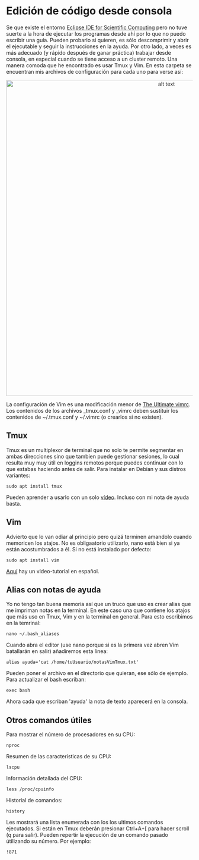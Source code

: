 # Edición de código desde consola

Se que existe el entorno [Eclipse IDE for Scientific Computing](https://www.eclipse.org/downloads/packages/release/2020-06/r/eclipse-ide-scientific-computing) pero no tuve suerte a la hora de ejecutar los programas desde ahí por lo que no puedo escribir una guía. Pueden probarlo si quieren, es sólo descomprimir y abrir el ejecutable y seguir la instrucciones en la ayuda. Por otro lado, a veces es más adecuado (y rápido después de ganar práctica) trabajar desde consola, en especial cuando se tiene acceso a un cluster remoto. Una manera comoda que he encontrado es usar Tmux y Vim. En esta carpeta se encuentran mis archivos de configuración para cada uno para verse así:

<p align="center">
<img src="https://4.bp.blogspot.com/-0awjnbltYlc/XwKC5hZxDfI/AAAAAAAACW4/7UmWVscpbfMfJ_neJuoxm3CjCtAObs6PwCLcBGAsYHQ/s1600/Captura%2Bde%2Bpantalla%2Bde%2B2020-07-05%2B20-47-58.png" alt="alt text" width="850">
</p>

La configuración de Vim es una modificación menor de [The Ultimate vimrc](https://github.com/amix/vimrc). Los contenidos de los archivos _tmux.conf y _vimrc deben sustituir los contenidos de ~/.tmux.conf y ~/.vimrc (o crearlos si no existen).

## Tmux
Tmux es un multiplexor de terminal que no solo te permite segmentar en ambas direcciones sino que tambien puede gestionar sesiones, lo cual resulta muy muy útil en loggins remotos porque puedes continuar con lo que estabas haciendo antes de salir. Para instalar en Debian y sus distros variantes:
```
sudo apt install tmux
```
Pueden aprender a usarlo con un solo [vídeo](https://www.youtube.com/watch?v=vwRxelWEuFE). Incluso con mi nota de ayuda basta.
## Vim
Advierto que lo van odiar al principio pero quizá terminen amandolo cuando memoricen los atajos. No es obligaatorio utilizarlo, nano está bien si ya están acostumbrados a él. Si no está instalado por defecto:
```
sudo apt install vim
```
[Aquí](https://www.youtube.com/watch?v=iWo1cDGlNDI) hay un video-tutorial en español.

## Alias con notas de ayuda
Yo no tengo tan buena memoria así que un truco que uso es crear alias que me impriman notas en la terminal. En este caso una que contiene los atajos que más uso en Tmux, Vim y en la terminal en general. Para esto escribimos en la temrinal:
```
nano ~/.bash_aliases
```
Cuando abra el editor (use nano porque si es la primera vez abren Vim batallarán en salir) añadiremos esta línea:

```
alias ayuda='cat /home/tuUsuario/notasVimTmux.txt'
```
Pueden poner el archivo en el directorio que quieran, ese sólo de ejemplo. Para actualizar el bash escriban:
```
exec bash
```
Ahora cada que escriban 'ayuda' la nota de texto aparecerá en la consola.

## Otros comandos útiles
Para mostrar el número de procesadores en su CPU:
```
nproc
```
Resumen de las caracteristicas de su CPU:
```
lscpu
```

Información detallada del CPU:
```
less /proc/cpuinfo
```

Historial de comandos:
```
history
```
Les mostrará una lista enumerada con los los ultimos comandos ejecutados. Si están en Tmux deberán presionar Ctrl+A+\[ para hacer scroll (q para salir). Pueden repertir la ejecución de un comando pasado útilizando su número. Por ejemplo:
```
!871
```
